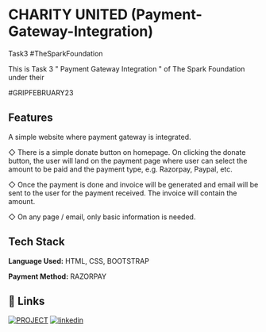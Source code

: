 # CHARITY UNITED (Payment-Gateway-Integration)

Task3 #TheSparkFoundation

This is Task 3 " Payment Gateway Integration " of The Spark Foundation under their 

#GRIPFEBRUARY23
## Features

A simple website where payment gateway is integrated.

◇ There is a simple donate button on homepage. On clicking the donate button, the user will land on the payment page where user can select the amount to be paid and the payment type, e.g. Razorpay, Paypal, etc.

◇ Once the payment is done and invoice will be generated and email will be sent to the user for the payment received. The invoice will contain the amount.

◇ On any page / email, only basic information is needed.


## Tech Stack

**Language Used:** HTML, CSS, BOOTSTRAP

**Payment Method:**  RAZORPAY




## 🔗 Links
[![PROJECT](https://img.shields.io/badge/my_project-000?style=for-the-badge&logo=ko-fi&logoColor=white)]( https://priyankatamhankar01.github.io/Charity.github.io/)
[![linkedin](https://img.shields.io/badge/linkedin-0A66C2?style=for-the-badge&logo=linkedin&logoColor=white)](https://www.linkedin.com/in/priyanka-tamhankar-2001)

